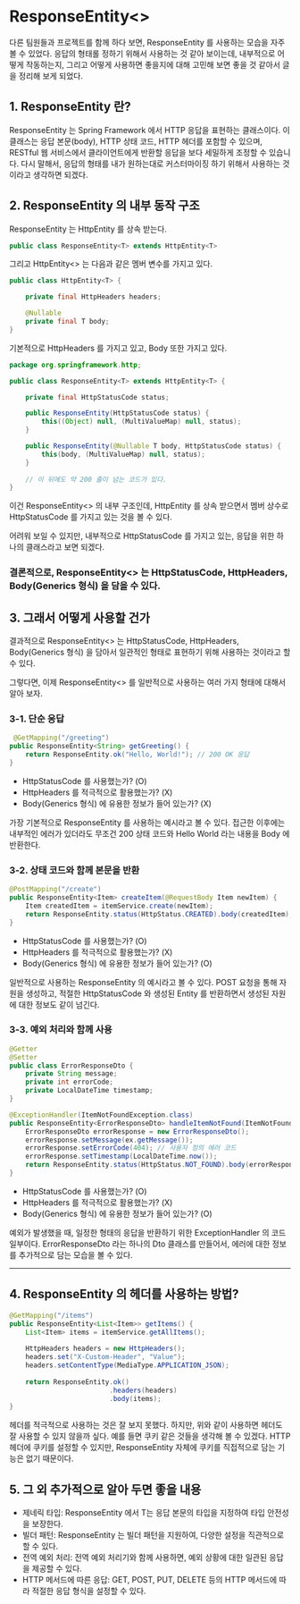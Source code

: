 # ResponseEntity<>
다른 팀원들과 프로젝트를 함께 하다 보면, ResponseEntity 를 사용하는 모습을 자주 볼 수 있었다. 응답의 형태롤 정하기 위해서 사용하는 것 같아 보이는데, 내부적으로 어떻게 작동하는지, 그리고 어떻게 사용하면 좋을지에 대해 고민해 보면 좋을 것 같아서 글을 정리해 보게 되었다.

## 1. ResponseEntity 란? 
ResponseEntity 는 Spring Framework 에서 HTTP 응답을 표현하는 클래스이다.
이 클래스는 응답 본문(body), HTTP 상태 코드, HTTP 헤더를 포함할 수 있으며, RESTful 웹 서비스에서 클라이언트에게 반환할 응답을 보다 세밀하게 조정할 수 있습니다.
다시 말해서, 응답의 형태를 내가 원하는대로 커스터마이징 하기 위해서 사용하는 것이라고 생각하면 되겠다.

## 2. ResponseEntity 의 내부 동작 구조
ResponseEntity 는 HttpEntity 를 상속 받는다.

```java
public class ResponseEntity<T> extends HttpEntity<T>
```

그리고 HttpEntity<> 는 다음과 같은 멤버 변수를 가지고 있다.

```java
public class HttpEntity<T> {

	private final HttpHeaders headers;

	@Nullable
	private final T body;
}
```

기본적으로 HttpHeaders 를 가지고 있고, Body 또한 가지고 있다.

```java
package org.springframework.http;

public class ResponseEntity<T> extends HttpEntity<T> {

    private final HttpStatusCode status;

    public ResponseEntity(HttpStatusCode status) {
        this((Object) null, (MultiValueMap) null, status);
    }

    public ResponseEntity(@Nullable T body, HttpStatusCode status) {
        this(body, (MultiValueMap) null, status);
    }
    
    // 이 뒤에도 약 200 줄이 넘는 코드가 있다.
}
```

이건 ResponseEntity<> 의 내부 구조인데, HttpEntity 를 상속 받으면서 멤버 상수로 HttpStatusCode 를 가지고 있는 것을 볼 수 있다.

어려워 보일 수 있지만, 내부적으로 HttpStatusCode 를 가지고 있는, 응답을 위한 하나의 클래스라고 보면 되겠다.

### 결론적으로, ResponseEntity<> 는 HttpStatusCode, HttpHeaders, Body(Generics 형식) 을 담을 수 있다.

## 3. 그래서 어떻게 사용할 건가
결과적으로 ResponseEntity<> 는 HttpStatusCode, HttpHeaders, Body(Generics 형식) 을 담아서 일관적인 형태로 표현하기 위해 사용하는 것이라고 할 수 있다.

그렇다면, 이제 ResponseEntity<> 를 일반적으로 사용하는 여러 가지 형태에 대해서 알아 보자.

### 3-1. 단순 응답
```java
 @GetMapping("/greeting")
public ResponseEntity<String> getGreeting() {
    return ResponseEntity.ok("Hello, World!"); // 200 OK 응답
}
```
- HttpStatusCode 를 사용했는가? (O)
- HttpHeaders 를 적극적으로 활용했는가? (X)
- Body(Generics 형식) 에 유용한 정보가 들어 있는가? (X)

가장 기본적으로 ResponseEntity 를 사용하는 예시라고 볼 수 있다.
접근한 이후에는 내부적인 에러가 있더라도 무조건 200 상태 코드와 Hello World 라는 내용을 Body 에 반환한다.

### 3-2. 상태 코드와 함께 본문을 반환
```java
@PostMapping("/create")
public ResponseEntity<Item> createItem(@RequestBody Item newItem) {
    Item createdItem = itemService.create(newItem);
    return ResponseEntity.status(HttpStatus.CREATED).body(createdItem); // 201 Created 응답
}
```
- HttpStatusCode 를 사용했는가? (O)
- HttpHeaders 를 적극적으로 활용했는가? (X)
- Body(Generics 형식) 에 유용한 정보가 들어 있는가? (O)

일반적으로 사용하는 ResponseEntity 의 예시라고 볼 수 있다.
POST 요청을 통해 자원을 생성하고, 적절한 HttpStatusCode 와 생성된 Entity 를 반환하면서 생성된 자원에 대한 정보도 같이 넘긴다.

### 3-3. 예외 처리와 함께 사용
```java
@Getter
@Setter
public class ErrorResponseDto {
    private String message;
    private int errorCode;
    private LocalDateTime timestamp;
}

@ExceptionHandler(ItemNotFoundException.class)
public ResponseEntity<ErrorResponseDto> handleItemNotFound(ItemNotFoundException ex) {
    ErrorResponseDto errorResponse = new ErrorResponseDto();
    errorResponse.setMessage(ex.getMessage());
    errorResponse.setErrorCode(404); // 사용자 정의 에러 코드
    errorResponse.setTimestamp(LocalDateTime.now());
    return ResponseEntity.status(HttpStatus.NOT_FOUND).body(errorResponse); // 404 Not Found 응답
}
```
- HttpStatusCode 를 사용했는가? (O)
- HttpHeaders 를 적극적으로 활용했는가? (X)
- Body(Generics 형식) 에 유용한 정보가 들어 있는가? (O)

예외가 발생했을 때, 일정한 형태의 응답을 반환하기 위한 ExceptionHandler 의 코드 일부이다.
ErrorResponseDto 라는 하나의 Dto 클래스를 만들어서, 에러에 대한 정보를 추가적으로 담는 모습을 볼 수 있다.

---

## 4. ResponseEntity 의 헤더를 사용하는 방법? 

```java
@GetMapping("/items")
public ResponseEntity<List<Item>> getItems() {
    List<Item> items = itemService.getAllItems();
    
    HttpHeaders headers = new HttpHeaders();
    headers.set("X-Custom-Header", "Value");
    headers.setContentType(MediaType.APPLICATION_JSON);
    
    return ResponseEntity.ok()
                         .headers(headers)
                         .body(items);
}
```

헤더를 적극적으로 사용하는 것은 잘 보지 못했다. 하지만, 위와 같이 사용하면 헤더도 잘 사용할 수 있지 않을까 싶다.
예를 들면 쿠키 같은 것들을 생각해 볼 수 있겠다. HTTP 헤더에 쿠키를 설정할 수 있지만, ResponseEntity 자체에 쿠키를 직접적으로 담는 기능은 없기 때문이다.

## 5. 그 외 추가적으로 알아 두면 좋을 내용
- 제네릭 타입: ResponseEntity<T> 에서 T는 응답 본문의 타입을 지정하여 타입 안전성을 보장한다.
- 빌더 패턴: ResponseEntity 는 빌더 패턴을 지원하여, 다양한 설정을 직관적으로 할 수 있다.
- 전역 예외 처리: 전역 예외 처리기와 함께 사용하면, 예외 상황에 대한 일관된 응답을 제공할 수 있다.
- HTTP 메서드에 따른 응답: GET, POST, PUT, DELETE 등의 HTTP 메서드에 따라 적절한 응답 형식을 설정할 수 있다.